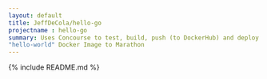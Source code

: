 ```yaml
---
layout: default
title: JeffDeCola/hello-go
projectname : hello-go
summary: Uses Concourse to test, build, push (to DockerHub) and deploy a long running
"hello-world" Docker Image to Marathon
---
```


{% include README.md %}
